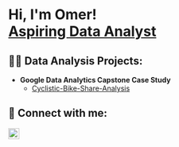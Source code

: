 <h1>Hi, I'm Omer! <br/><a href="https://github.com/Omer-mohamed01">Aspiring Data Analyst</a></h1>

<h2>👨‍💻 Data Analysis Projects:</h2>

- <b>Google Data Analytics Capstone Case Study</b>
  - [Cyclistic-Bike-Share-Analysis](https://github.com/Omer-mohamed01/Cyclistic-Bike-Share-Analysis)

<h2> 🤳 Connect with me:</h2>

[<img align="left" alt="JoshMadakor | LinkedIn" width="22px" src="https://cdn.jsdelivr.net/npm/simple-icons@v3/icons/linkedin.svg" />][linkedin]


[linkedin]: https://www.linkedin.com/in/omar-metwally-839628225/
